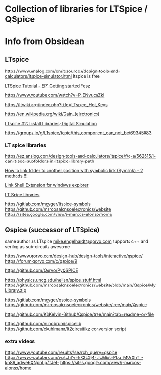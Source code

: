 # Collection of libraries for LTSpice / QSpice



# Info  from Obsidean

## LTspice

https://www.analog.com/en/resources/design-tools-and-calculators/ltspice-simulator.html 
ltspice is free

[LTSpice Tutorial - EP1 Getting started](https://www.youtube.com/watch?v=JRcyHuyb1V0)  Fesz

https://www.youtube.com/watch?v=P_ENvucaZkI

https://ltwiki.org/index.php?title=LTspice_Hot_Keys

https://en.wikipedia.org/wiki/Gain_(electronics)

[LTspice #2: Install Libraries; Digital Simulation](https://www.youtube.com/watch?v=cXzl9gB9Vqw&list=PLq_MUr0hT_-lfiWvcRfPpbNcjzGHhPuPl&index=3)


https://groups.io/g/LTspice/topic/this_component_can_not_be/69345083

### LT spice libraries


https://ez.analog.com/design-tools-and-calculators/ltspice/f/q-a/562615/i-can-t-see-subfolders-in-ltspice-library-path

[How to link folder to another position with symbolic link (Symlink) - 2 methods !!!](https://www.youtube.com/watch?v=evIxMHYCass&t=420s)

[Link Shell Extension for windows explorer](https://schinagl.priv.at/nt/hardlinkshellext/linkshellextension.html)

[LT Spice libraries](http://bordodynov.ltwiki.org/)

https://gitlab.com/mgyger/ltspice-symbols
https://github.com/marcosalonsoelectronics/website
https://sites.google.com/view/j-marcos-alonso/home
## Qspice (successor of LTSpice)

same author as LTspice mike.engelhardt@qorvo.com
supports c++ and verilog as sub-circuits
awesome

https://www.qorvo.com/design-hub/design-tools/interactive/qspice/
https://forum.qorvo.com/c/qspice/9

https://github.com/Qorvo/PyQSPICE


https://physics.uncg.edu/hellen/spice_stuff.html
https://github.com/marcosalonsoelectronics/website/blob/main/Qspice/MyLibrary.zip

https://gitlab.com/mgyger/qspice-symbols
https://github.com/marcosalonsoelectronics/website/tree/main/Qspice

https://github.com/KSKelvin-Github/Qspice/tree/main?tab=readme-ov-file

https://github.com/nunobrum/spicelib
https://github.com/ckuhlmann/lt2circuitikz  conversion script
### extra videos
https://www.youtube.com/results?search_query=qspice
https://www.youtube.com/watch?v=kR2L3j4-Llc&list=PLq_MUr0hT_-kn89_adwe6QNpnLpZtJeI-
https://sites.google.com/view/j-marcos-alonso/home
